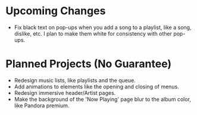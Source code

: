 # Upcoming Changes
- Fix black text on pop-ups when you add a song to a playlist, like a song, dislike, etc. I plan to make them white for consistency with other pop-ups.

# Planned Projects (No Guarantee)

- Redesign music lists, like playlists and the queue.
- Add animations to elements like the opening and closing of menus.
- Redesign immersive header/Artist pages.
- Make the background of the 'Now Playing' page blur to the album color, like Pandora premium.

